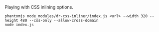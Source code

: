 Playing with CSS inlining options.


```shell
phantomjs node_modules/dr-css-inliner/index.js <url> --width 320 --height 480 --css-only --allow-cross-domain
node index.js
```

